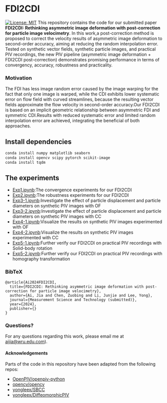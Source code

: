 # FDI2CDI
[![License: MIT](https://img.shields.io/badge/License-MIT-yellow.svg)](https://opensource.org/licenses/MIT)
This repository contains the code for our submitted paper __FDI2CDI: Rethinking asymmetric image deformation with post-correction for particle image velocimetry__. In this work,a post-correction method is proposed to correct the velocity results of asymmetric image deformation to second-order accuracy, aiming at reducing the random interpolation error. Tested on synthetic vector fields, synthetic particle images, and practical PIV recordings, the new PIV pipeline (asymmetric image deformation + FDI2CDI post-correction) demonstrates promising performance in terms of convergency, accuracy, robustness and practicality.

### Motivation
The FDI has less image random error caused by the image warping for the fact that only one image is warped, while the CDI exhibits lower systematic error on flow field with curved streamlines, because the resulting vector fields approximate the flow velocity in second-order accuracy.Our FDI2CDI is based on an implicit geometric relationship between asymmetric FDI and symmetric CDI.Results with reduced systematic error and limited random interpolation error are achieved, integrating the beneficial of both approaches.

## Install dependencies
```bash
conda install numpy matplotlib seaborn
conda install opencv scipy pytorch scikit-image
conda install tqdm  
```

## The experiments
* [Exp1.ipynb](https://github.com/jiaaiai/FDI2CDI/blob/main/Exp1.ipynb):The convergence experiments for our FDI2CDI
* [Exp2.ipynb](https://github.com/jiaaiai/FDI2CDI/blob/main/Exp2.ipynb):The robustness experiments for our FDI2CDI
* [Exp3-1.ipynb](https://github.com/jiaaiai/FDI2CDI/blob/main/Exp3-1.ipynb):Investigate the effect of particle displacement and particle diameters on synthetic PIV images with OF
* [Exp3-2.ipynb](https://github.com/jiaaiai/FDI2CDI/blob/main/Exp3-1.ipynb):Investigate the effect of particle displacement and particle diameters on synthetic PIV images with CC
* [Exp4-1.ipynb](https://github.com/jiaaiai/FDI2CDI/blob/main/Exp4-1.ipynb):Visualize the results on synthetic PIV images experimented with OF
* [Exp4-2.ipynb](https://github.com/jiaaiai/FDI2CDI/blob/main/Exp4-2.ipynb):Visualize the results on synthetic PIV images experimented with CC
* [Exp5-1.ipynb](https://github.com/jiaaiai/FDI2CDI/blob/main/Exp5-1.ipynb):Further verify our FDI2CDI on practical PIV recordings with Solid-body rotation
* [Exp5-2.ipynb](https://github.com/jiaaiai/FDI2CDI/blob/main/Exp5-2.ipynb):Further verify our FDI2CDI on practical PIV recordings with homography transformation

### BibTeX
```
@article{Ai2024FDI2CDI,
  title={FDI2CDI: Rethinking asymmetric image deformation with post-correction for particle image velocimetry},
  author={Ai, Jia and Chen, Zuobing and Li, Junjie and Lee, Yong},
  journal={Measurement Science and Technology (submitted)},
  year={2024},
  publisher={}
}
```

### Questions?
For any questions regarding this work, please email me at [aijia@wru.edu.com](mailto:aijia@wru.edu.com)).

#### Acknowledgements
Parts of the code in this repository have been adapted from the following repos:

* [OpenPIV/openpiv-python](https://github.com/OpenPIV/openpiv-python)
* [opencv/opencv](https://github.com/opencv/opencv)
* [yongleex/SBCC](https://github.com/yongleex/sbcc)
* [yongleex/DiffeomorphicPIV](https://github.com/yongleex/DiffeomorphicPIV)

